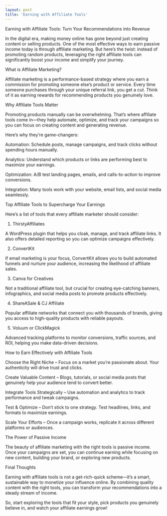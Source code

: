 ```yaml
---
layout: post
title: 'Earning with Affiliate Tools'
---
```

Earning with Affiliate Tools: Turn Your Recommendations into Revenue

In the digital era, making money online has gone beyond just creating content or selling products. One of the most effective ways to earn passive income today is through affiliate marketing. But here’s the twist: instead of promoting random products, leveraging the right affiliate tools can significantly boost your income and simplify your journey.

What is Affiliate Marketing?

Affiliate marketing is a performance-based strategy where you earn a commission for promoting someone else’s product or service. Every time someone purchases through your unique referral link, you get a cut. Think of it as earning rewards for recommending products you genuinely love.

Why Affiliate Tools Matter

Promoting products manually can be overwhelming. That’s where affiliate tools come in—they help automate, optimize, and track your campaigns so you can focus on creating content and generating revenue.

Here’s why they’re game-changers:

Automation: Schedule posts, manage campaigns, and track clicks without spending hours manually.

Analytics: Understand which products or links are performing best to maximize your earnings.

Optimization: A/B test landing pages, emails, and calls-to-action to improve conversions.

Integration: Many tools work with your website, email lists, and social media seamlessly.

Top Affiliate Tools to Supercharge Your Earnings

Here’s a list of tools that every affiliate marketer should consider:

1. ThirstyAffiliates

A WordPress plugin that helps you cloak, manage, and track affiliate links. It also offers detailed reporting so you can optimize campaigns effectively.

2. ConvertKit

If email marketing is your focus, ConvertKit allows you to build automated funnels and nurture your audience, increasing the likelihood of affiliate sales.

3. Canva for Creatives

Not a traditional affiliate tool, but crucial for creating eye-catching banners, infographics, and social media posts to promote products effectively.

4. ShareASale & CJ Affiliate

Popular affiliate networks that connect you with thousands of brands, giving you access to high-quality products with reliable payouts.

5. Voluum or ClickMagick

Advanced tracking platforms to monitor conversions, traffic sources, and ROI, helping you make data-driven decisions.

How to Earn Effectively with Affiliate Tools

Choose the Right Niche – Focus on a market you’re passionate about. Your authenticity will drive trust and clicks.

Create Valuable Content – Blogs, tutorials, or social media posts that genuinely help your audience tend to convert better.

Integrate Tools Strategically – Use automation and analytics to track performance and tweak campaigns.

Test & Optimize – Don’t stick to one strategy. Test headlines, links, and formats to maximize earnings.

Scale Your Efforts – Once a campaign works, replicate it across different platforms or audiences.

The Power of Passive Income

The beauty of affiliate marketing with the right tools is passive income. Once your campaigns are set, you can continue earning while focusing on new content, building your brand, or exploring new products.

Final Thoughts

Earning with affiliate tools is not a get-rich-quick scheme—it’s a smart, sustainable way to monetize your influence online. By combining quality content with the right tools, you can transform your recommendations into a steady stream of income.

So, start exploring the tools that fit your style, pick products you genuinely believe in, and watch your affiliate earnings grow!